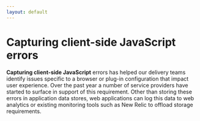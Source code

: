 ```yaml
---
layout: default
---
```

# Capturing client-side JavaScript errors

**Capturing client-side JavaScript** errors has helped our delivery teams identify issues specific to a browser or plug-in configuration that impact user experience. Over the past year a number of service providers have started to surface in support of this requirement. Other than storing these errors in application data stores, web applications can log this data to web analytics or existing monitoring tools such as New Relic to offload storage requirements.

